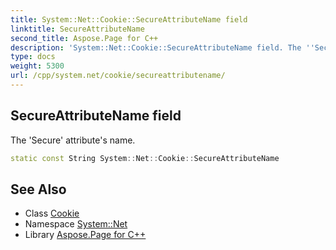 ```yaml
---
title: System::Net::Cookie::SecureAttributeName field
linktitle: SecureAttributeName
second_title: Aspose.Page for C++
description: 'System::Net::Cookie::SecureAttributeName field. The ''Secure'' attribute''s name in C++.'
type: docs
weight: 5300
url: /cpp/system.net/cookie/secureattributename/
---
```

## SecureAttributeName field


The 'Secure' attribute's name.

```cpp
static const String System::Net::Cookie::SecureAttributeName
```

## See Also

* Class [Cookie](../)
* Namespace [System::Net](../../)
* Library [Aspose.Page for C++](../../../)
